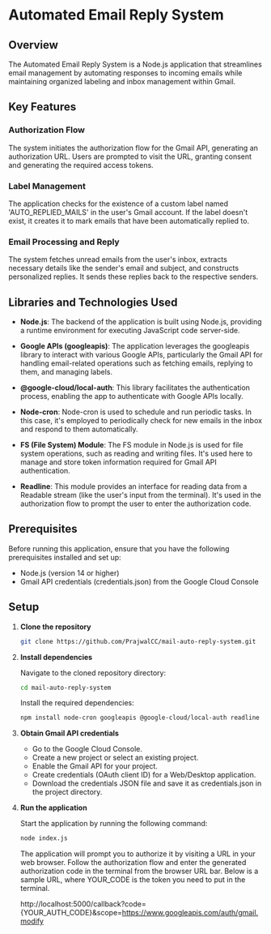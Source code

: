 # Automated Email Reply System
## Overview
The Automated Email Reply System is a Node.js application that streamlines email management by automating responses to incoming emails while maintaining organized labeling and inbox management within Gmail.

## Key Features
### Authorization Flow
The system initiates the authorization flow for the Gmail API, generating an authorization URL. Users are prompted to visit the URL, granting consent and generating the required access tokens.

### Label Management
The application checks for the existence of a custom label named 'AUTO_REPLIED_MAILS' in the user's Gmail account. If the label doesn't exist, it creates it to mark emails that have been automatically replied to.

### Email Processing and Reply
The system fetches unread emails from the user's inbox, extracts necessary details like the sender's email and subject, and constructs personalized replies. It sends these replies back to the respective senders.

## Libraries and Technologies Used

- **Node.js**: The backend of the application is built using Node.js, providing a runtime environment for executing JavaScript code server-side.

- **Google APIs (googleapis)**: The application leverages the googleapis library to interact with various Google APIs, particularly the Gmail API for handling email-related operations such as fetching emails, replying to them, and managing labels.

- **@google-cloud/local-auth**: This library facilitates the authentication process, enabling the app to authenticate with Google APIs locally.

- **Node-cron**: Node-cron is used to schedule and run periodic tasks. In this case, it's employed to periodically check for new emails in the inbox and respond to them automatically.

- **FS (File System) Module**: The FS module in Node.js is used for file system operations, such as reading and writing files. It's used here to manage and store token information required for Gmail API authentication.

- **Readline**: This module provides an interface for reading data from a Readable stream (like the user's input from the terminal). It's used in the authorization flow to prompt the user to enter the authorization code.

## Prerequisites

Before running this application, ensure that you have the following prerequisites installed and set up:

- Node.js (version 14 or higher)
- Gmail API credentials (credentials.json) from the Google Cloud Console

## Setup

1. **Clone the repository**

    ```bash
    git clone https://github.com/PrajwalCC/mail-auto-reply-system.git
    ```

2. **Install dependencies**

    Navigate to the cloned repository directory:

    ```bash
    cd mail-auto-reply-system
    ```

    Install the required dependencies:

    ```bash
    npm install node-cron googleapis @google-cloud/local-auth readline
    ```

3. **Obtain Gmail API credentials**

    - Go to the Google Cloud Console.
    - Create a new project or select an existing project.
    - Enable the Gmail API for your project.
    - Create credentials (OAuth client ID) for a Web/Desktop application.
    - Download the credentials JSON file and save it as credentials.json in the project directory.

4. **Run the application**

    Start the application by running the following command:

    ```bash
    node index.js
    ```

    The application will prompt you to authorize it by visiting a URL in your web browser. Follow the authorization flow and enter the generated authorization code in the terminal from the browser URL bar. Below is a sample URL, where YOUR_CODE is the token you need to put in the terminal.

     http://localhost:5000/callback?code={YOUR_AUTH_CODE}&scope=https://www.googleapis.com/auth/gmail.modify
    



